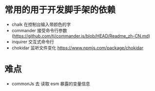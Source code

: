 # 常用的用于开发脚手架的依赖

- chalk 在控制台输入带颜色的字
- commander 接受命令行参数 (https://github.com/tj/commander.js/blob/HEAD/Readme_zh-CN.md)
- inquirer 交互式命令行
- chokidar 监听文件变化 https://www.npmjs.com/package/chokidar

# 难点

- commonJs 去 读取 esm 暴露的变量信息
